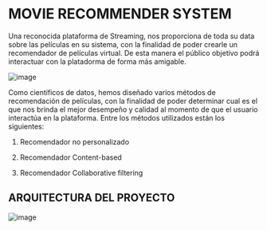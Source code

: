 # MOVIE RECOMMENDER SYSTEM

Una reconocida plataforma de Streaming, nos proporciona de toda su data sobre las películas en su sistema, con la finalidad de poder crearle un recomendador de películas virtual. De esta manera el público objetivo podrá interactuar con la platadorma de forma más amigable.

![image](https://github.com/user-attachments/assets/ad2c1308-59bc-487f-9438-11303ad0db75)

Como científicos de datos, hemos diseñado varios métodos de recomendación de películas, con la finalidad de poder determinar cual es el que nos brinda el mejor desempeño y calidad al momento de que el usuario interactúa en la plataforma. Entre los métodos utilizados están los siguientes:

  1. Recomendador no personalizado

  2. Recomendador Content-based

  3. Recomendador Collaborative filtering

## ARQUITECTURA DEL PROYECTO

![image](https://github.com/user-attachments/assets/51772ecd-a5d4-481b-98f9-8aabf2213fed)

